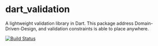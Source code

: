 dart_validation
==============

A lightweight validation library in Dart.
This package address Domain-Driven-Design,
and validation constraints is able to place anywhere.

[![Build Status](https://drone.io/github.com/tomochikahara/dart_validation/status.png)](https://github.com/tomochikahara/dart_validation/latest)